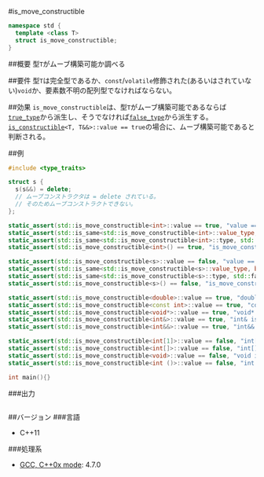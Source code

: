 #is_move_constructible
```cpp
namespace std {
  template <class T>
  struct is_move_constructible;
}
```

##概要
型`T`がムーブ構築可能か調べる


##要件
型`T`は完全型であるか、`const`/`volatile`修飾された(あるいはされていない)`void`か、要素数不明の配列型でなければならない。


##効果
`is_move_constructible`は、型`T`がムーブ構築可能であるならば[`true_type`](./integral_constant-true_type-false_type.md)から派生し、そうでなければ[`false_type`](./integral_constant-true_type-false_type.md)から派生する。 
[`is_constructible`](./is_constructible.md)`<T, T&&>::value == true`の場合に、ムーブ構築可能であると判断される。


##例
```cpp
#include <type_traits>

struct s {
  s(s&&) = delete;
  // ムーブコンストラクタは = delete されている。
  // そのためムーブコンストラクトできない。
};

static_assert(std::is_move_constructible<int>::value == true, "value == true, int is move constructible");
static_assert(std::is_same<std::is_move_constructible<int>::value_type, bool>::value, "value_type == bool");
static_assert(std::is_same<std::is_move_constructible<int>::type, std::true_type>::value, "type == true_type");
static_assert(std::is_move_constructible<int>() == true, "is_move_constructible<int>() == true");

static_assert(std::is_move_constructible<s>::value == false, "value == false, s is not move constructible");
static_assert(std::is_same<std::is_move_constructible<s>::value_type, bool>::value, "value_type == bool");
static_assert(std::is_same<std::is_move_constructible<s>::type, std::false_type>::value, "type == false_type");
static_assert(std::is_move_constructible<s>() == false, "is_move_constructible<s>() == false");

static_assert(std::is_move_constructible<double>::value == true, "double is move constructible");
static_assert(std::is_move_constructible<const int>::value == true, "const int is move constructible");
static_assert(std::is_move_constructible<void*>::value == true, "void* is move constructible");
static_assert(std::is_move_constructible<int&>::value == true, "int& is move constructible");
static_assert(std::is_move_constructible<int&&>::value == true, "int&& is move constructible");

static_assert(std::is_move_constructible<int[1]>::value == false, "int[1] is not move constructible");
static_assert(std::is_move_constructible<int[]>::value == false, "int[] is not move constructible");
static_assert(std::is_move_constructible<void>::value == false, "void is not move constructible");
static_assert(std::is_move_constructible<int ()>::value == false, "int () is not move constructible");

int main(){}
```

###出力
```
```

##バージョン
###言語
- C++11

###処理系
- [GCC, C++0x mode](/implementation#gcc.md): 4.7.0

